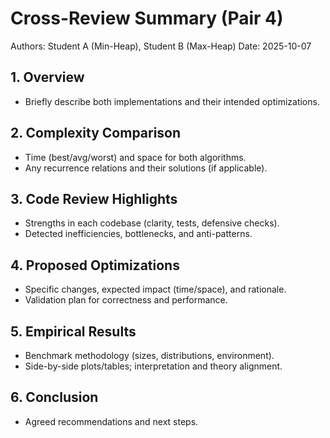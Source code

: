 # Cross-Review Summary (Pair 4)

Authors: Student A (Min-Heap), Student B (Max-Heap)
Date: 2025-10-07

## 1. Overview
- Briefly describe both implementations and their intended optimizations.

## 2. Complexity Comparison
- Time (best/avg/worst) and space for both algorithms.
- Any recurrence relations and their solutions (if applicable).

## 3. Code Review Highlights
- Strengths in each codebase (clarity, tests, defensive checks).
- Detected inefficiencies, bottlenecks, and anti-patterns.

## 4. Proposed Optimizations
- Specific changes, expected impact (time/space), and rationale.
- Validation plan for correctness and performance.

## 5. Empirical Results
- Benchmark methodology (sizes, distributions, environment).
- Side-by-side plots/tables; interpretation and theory alignment.

## 6. Conclusion
- Agreed recommendations and next steps.
